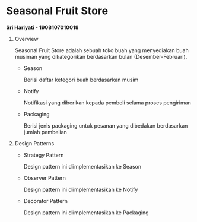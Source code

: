 # Seasonal Fruit Store
<p> <b>Sri Hariyati - 1908107010018</b>

<ol start="1">
<li>Overview</li>
<p>Seasonal Fruit Store adalah sebuah toko buah yang menyediakan buah musiman yang dikategorikan berdasarkan bulan (Desember-Februari). </p>
<ul>
<li>Season</li>
<p>Berisi daftar ketegori buah berdasarkan musim</p>
<li>Notify</li>
<p>Notifikasi yang diberikan kepada pembeli selama proses pengiriman</p>
<li>Packaging</li>
<p>Berisi jenis packaging untuk pesanan yang dibedakan berdasarkan jumlah pembelian</p>
</ul>
</ol>

<ol start="2">
<li>Design Patterns</li>
<ul>
<li>Strategy Pattern</li>
<p>Design pattern ini diimplementasikan ke Season</p>
<li>Observer Pattern</li>
<p>Design pattern ini diimplementasikan ke Notify</p>
<li>Decorator Pattern</li>
<p>Design pattern ini diimplementasikan ke Packaging</p>
<ul>
</ol>
